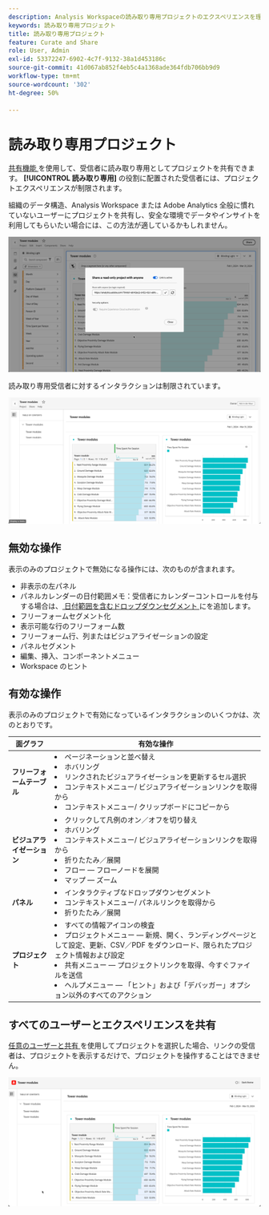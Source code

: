 ```yaml
---
description: Analysis Workspaceの読み取り専用プロジェクトのエクスペリエンスを理解します。
keywords: 読み取り専用プロジェクト
title: 読み取り専用プロジェクト
feature: Curate and Share
role: User, Admin
exl-id: 53372247-6902-4c7f-9132-38a1d453186c
source-git-commit: 41d067ab852f4eb5c4a1368ade364fdb706bb9d9
workflow-type: tm+mt
source-wordcount: '302'
ht-degree: 50%

---
```


# 読み取り専用プロジェクト

[ 共有機能 ](share-projects.md) を使用して、受信者に読み取り専用としてプロジェクトを共有できます。 **[!UICONTROL 読み取り専用]** の役割に配置された受信者には、プロジェクトエクスペリエンスが制限されます。

組織のデータ構造、Analysis Workspace または Adobe Analytics 全般に慣れていないユーザーにプロジェクトを共有し、安全な環境でデータやインサイトを利用してもらいたい場合には、この方法が適しているかもしれません。

![ 読み取り専用として共有 ](assets/read-only-project-sender.png)

読み取り専用受信者に対するインタラクションは制限されています。

![ 読み取り専用受信済みとして共有 ](assets/read-only-project-receiver.png)

## 無効な操作

表示のみのプロジェクトで無効になる操作には、次のものが含まれます。

* 非表示の左パネル
* パネルカレンダーの日付範囲メモ：受信者にカレンダーコントロールを付与する場合は、[ 日付範囲を含むドロップダウンセグメント ](https://experienceleague.adobe.com/docs/analytics-learn/tutorials/analysis-workspace/using-panels/using-drop-down-filters.html?lang=ja) にを追加します。
* フリーフォームセグメント化
* 表示可能な行のフリーフォーム数
* フリーフォーム行、列またはビジュアライゼーションの設定
* パネルセグメント
* 編集、挿入、コンポーネントメニュー
* Workspace のヒント

## 有効な操作

表示のみのプロジェクトで有効になっているインタラクションのいくつかは、次のとおりです。

| 面グラフ | 有効な操作 |
| --- | --- |
| **フリーフォームテーブル** | <li>ページネーションと並べ替え</li><li>ホバリング</li><li>リンクされたビジュアライゼーションを更新するセル選択</li><li>コンテキストメニュー/ ビジュアライゼーションリンクを取得から</li><li>コンテキストメニュー/ クリップボードにコピーから</li> |
| **ビジュアライゼーション** | <li>クリックして凡例のオン／オフを切り替え</li><li>ホバリング</li><li>コンテキストメニュー/ ビジュアライゼーションリンクを取得から</li><li>折りたたみ／展開</li><li>フロー — フローノードを展開</li><li>マップ — ズーム</li></ul> |
| **パネル** | <li>インタラクティブなドロップダウンセグメント</li><li>コンテキストメニュー/ パネルリンクを取得から</li><li>折りたたみ／展開</li> |
| **プロジェクト** | <li>すべての情報アイコンの検査</li><li>プロジェクトメニュー — 新規、開く、ランディングページとして設定、更新、CSV／PDF をダウンロード、限られたプロジェクト情報および設定</li><li>共有メニュー — プロジェクトリンクを取得、今すぐファイルを送信</li><li>ヘルプメニュー — 「ヒント」および「デバッガー」オプション以外のすべてのアクション</li> |


## すべてのユーザーとエクスペリエンスを共有

[ 任意のユーザーと共有 ](share-projects.md#share-a-project-with-anyone-no-login-required) を使用してプロジェクトを選択した場合、リンクの受信者は、プロジェクトを表示するだけで、プロジェクトを操作することはできません。

![ 任意のユーザーと共有 ](assets/share-with-anyone-receiver.png)
